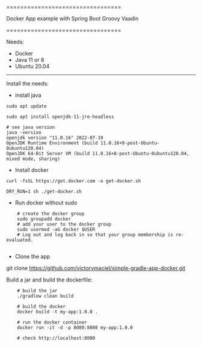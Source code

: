 =================================

 Docker App example with Spring Boot Groovy Vaadin
 
=================================

Needs:

- Docker 
- Java 11 or 8
- Ubuntu 20.04

-----
Install the needs:

- install java
```
sudo apt update

sudo apt install openjdk-11-jre-headless

# see java version
java -version
openjdk version "11.0.16" 2022-07-19
OpenJDK Runtime Environment (build 11.0.16+8-post-Ubuntu-0ubuntu120.04)
OpenJDK 64-Bit Server VM (build 11.0.16+8-post-Ubuntu-0ubuntu120.04, mixed mode, sharing)

```
- Install docker

```
curl -fsSL https://get.docker.com -o get-docker.sh

DRY_RUN=1 sh ./get-docker.sh
```
- Run docker without sudo

```
    # create the docker group
    sudo groupadd docker
    # add your user to the docker group
    sudo usermod -aG docker $USER
    # Log out and log back in so that your group membership is re-evaluated.
    
```

- Clone the app

git clone https://github.com/victorvmaciel/simple-gradle-app-docker.git

Build a jar and build the dockerfile:

```
    # build the jar
    ./gradlew clean build
    
    # build the docker 
	docker build -t my-app:1.0.0 .
    
	# run the docker container
	docker run -it -d -p 8080:8080 my-app:1.0.0
    
    # check http://localhost:8080
    
```


